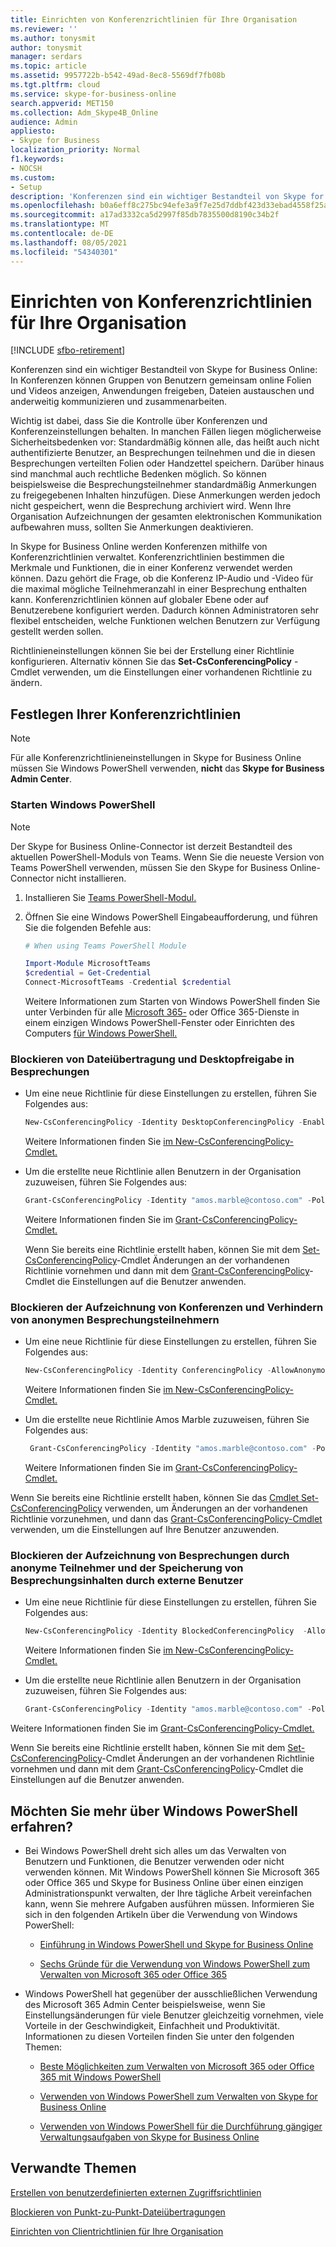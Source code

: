 ```yaml
---
title: Einrichten von Konferenzrichtlinien für Ihre Organisation
ms.reviewer: ''
ms.author: tonysmit
author: tonysmit
manager: serdars
ms.topic: article
ms.assetid: 9957722b-b542-49ad-8ec8-5569df7fb08b
ms.tgt.pltfrm: cloud
ms.service: skype-for-business-online
search.appverid: MET150
ms.collection: Adm_Skype4B_Online
audience: Admin
appliesto:
- Skype for Business
localization_priority: Normal
f1.keywords:
- NOCSH
ms.custom:
- Setup
description: 'Konferenzen sind ein wichtiger Bestandteil von Skype for Business Online: In Konferenzen können Gruppen von Benutzern gemeinsam online Folien und Videos anzeigen, Anwendungen freigeben, Dateien austauschen und anderweitig kommunizieren und zusammenarbeiten.'
ms.openlocfilehash: b0a6eff8c275bc94efe3a9f7e25d7ddbf423d33ebad4558f25a7f18885756dce
ms.sourcegitcommit: a17ad3332ca5d2997f85db7835500d8190c34b2f
ms.translationtype: MT
ms.contentlocale: de-DE
ms.lasthandoff: 08/05/2021
ms.locfileid: "54340301"
---
```

# <a name="set-up-conferencing-policies-for-your-organization"></a>Einrichten von Konferenzrichtlinien für Ihre Organisation

[!INCLUDE [sfbo-retirement](../../Hub/includes/sfbo-retirement.md)]

Konferenzen sind ein wichtiger Bestandteil von Skype for Business Online: In Konferenzen können Gruppen von Benutzern gemeinsam online Folien und Videos anzeigen, Anwendungen freigeben, Dateien austauschen und anderweitig kommunizieren und zusammenarbeiten.
  
Wichtig ist dabei, dass Sie die Kontrolle über Konferenzen und Konferenzeinstellungen behalten. In manchen Fällen liegen möglicherweise Sicherheitsbedenken vor: Standardmäßig können alle, das heißt auch nicht authentifizierte Benutzer, an Besprechungen teilnehmen und die in diesen Besprechungen verteilten Folien oder Handzettel speichern. Darüber hinaus sind manchmal auch rechtliche Bedenken möglich. So können beispielsweise die Besprechungsteilnehmer standardmäßig Anmerkungen zu freigegebenen Inhalten hinzufügen. Diese Anmerkungen werden jedoch nicht gespeichert, wenn die Besprechung archiviert wird. Wenn Ihre Organisation Aufzeichnungen der gesamten elektronischen Kommunikation aufbewahren muss, sollten Sie Anmerkungen deaktivieren. 
  
In Skype for Business Online werden Konferenzen mithilfe von Konferenzrichtlinien verwaltet. Konferenzrichtlinien bestimmen die Merkmale und Funktionen, die in einer Konferenz verwendet werden können. Dazu gehört die Frage, ob die Konferenz IP-Audio und -Video für die maximal mögliche Teilnehmeranzahl in einer Besprechung enthalten kann. Konferenzrichtlinien können auf globaler Ebene oder auf Benutzerebene konfiguriert werden. Dadurch können Administratoren sehr flexibel entscheiden, welche Funktionen welchen Benutzern zur Verfügung gestellt werden sollen.
  
Richtlinieneinstellungen können Sie bei der Erstellung einer Richtlinie konfigurieren. Alternativ können Sie das **Set-CsConferencingPolicy** -Cmdlet verwenden, um die Einstellungen einer vorhandenen Richtlinie zu ändern.
  
## <a name="set-your-conferencing-policies"></a>Festlegen Ihrer Konferenzrichtlinien

> [!NOTE]
> Für alle Konferenzrichtlinieneinstellungen in Skype for Business Online müssen Sie Windows PowerShell verwenden, **nicht** das **Skype for Business Admin Center**. 

### <a name="start-windows-powershell"></a>Starten Windows PowerShell

 > [!Note]
> Der Skype for Business Online-Connector ist derzeit Bestandteil des aktuellen PowerShell-Moduls von Teams. Wenn Sie die neueste Version von Teams PowerShell verwenden, müssen Sie den Skype for Business Online-Connector nicht installieren.
1. Installieren Sie [Teams PowerShell-Modul.](/microsoftteams/teams-powershell-install)
    
2. Öffnen Sie eine Windows PowerShell Eingabeaufforderung, und führen Sie die folgenden Befehle aus: 

   ```powershell
   # When using Teams PowerShell Module 
   
   Import-Module MicrosoftTeams
   $credential = Get-Credential
   Connect-MicrosoftTeams -Credential $credential
   ```
   Weitere Informationen zum Starten von Windows PowerShell finden Sie unter Verbinden für alle [Microsoft 365-](/microsoft-365/enterprise/connect-to-all-microsoft-365-services-in-a-single-windows-powershell-window) oder Office 365-Dienste in einem einzigen Windows PowerShell-Fenster oder Einrichten des Computers [für Windows PowerShell.](../set-up-your-computer-for-windows-powershell/set-up-your-computer-for-windows-powershell.md)
      
### <a name="block-file-transfers-and-desktop-sharing-during-meetings"></a>Blockieren von Dateiübertragung und Desktopfreigabe in Besprechungen

- Um eine neue Richtlinie für diese Einstellungen zu erstellen, führen Sie Folgendes aus:
   
   ```powershell
   New-CsConferencingPolicy -Identity DesktopConferencingPolicy -EnableAppDesktopSharing None  $true -EnableFileTransfer $false
   ```
   Weitere Informationen finden Sie [im New-CsConferencingPolicy-Cmdlet.](/powershell/module/skype/New-CsConferencingPolicy)
    
- Um die erstellte neue Richtlinie allen Benutzern in der Organisation zuzuweisen, führen Sie Folgendes aus:
   
   ```powershell
   Grant-CsConferencingPolicy -Identity "amos.marble@contoso.com" -PolicyName DesktopConferencingPolicy
   ```
   Weitere Informationen finden Sie im [Grant-CsConferencingPolicy-Cmdlet.](/powershell/module/skype/Grant-CsConferencingPolicy)
    
  Wenn Sie bereits eine Richtlinie erstellt haben, können Sie mit dem [Set-CsConferencingPolicy](/powershell/module/skype/Set-CsConferencingPolicy)-Cmdlet Änderungen an der vorhandenen Richtlinie vornehmen und dann mit dem [Grant-CsConferencingPolicy](/powershell/module/skype/Grant-CsConferencingPolicy)-Cmdlet die Einstellungen auf die Benutzer anwenden.
  
### <a name="block-recording-of-conferences-and-prevent-anonymous-meeting-participants"></a>Blockieren der Aufzeichnung von Konferenzen und Verhindern von anonymen Besprechungsteilnehmern

- Um eine neue Richtlinie für diese Einstellungen zu erstellen, führen Sie Folgendes aus: 
   
   ```powershell
   New-CsConferencingPolicy -Identity ConferencingPolicy -AllowAnonymousParticipantsInMeetings  $false -AllowConferenceRecording $false
   ```
   Weitere Informationen finden Sie [im New-CsConferencingPolicy-Cmdlet.](/powershell/module/skype/New-CsConferencingPolicy)
    
- Um die erstellte neue Richtlinie Amos Marble zuzuweisen, führen Sie Folgendes aus:
   
   ```powershell
    Grant-CsConferencingPolicy -Identity "amos.marble@contoso.com" -PolicyName ConferencingPolicy
   ```
   Weitere Informationen finden Sie im [Grant-CsConferencingPolicy-Cmdlet.](/powershell/module/skype/Grant-CsConferencingPolicy)
    
Wenn Sie bereits eine Richtlinie erstellt haben, können Sie das [Cmdlet Set-CsConferencingPolicy](/powershell/module/skype/Set-CsConferencingPolicy) verwenden, um Änderungen an der vorhandenen Richtlinie vorzunehmen, und dann das [Grant-CsConferencingPolicy-Cmdlet](/powershell/module/skype/Grant-CsConferencingPolicy) verwenden, um die Einstellungen auf Ihre Benutzer anzuwenden.
  
### <a name="block-anonymous-participants-from-recording-meetings-and-external-users-from-saving-meeting-content"></a>Blockieren der Aufzeichnung von Besprechungen durch anonyme Teilnehmer und der Speicherung von Besprechungsinhalten durch externe Benutzer

- Um eine neue Richtlinie für diese Einstellungen zu erstellen, führen Sie Folgendes aus:  
   
   ```powershell
   New-CsConferencingPolicy -Identity BlockedConferencingPolicy  -AllowExternalUsersToRecordMeeting  $false -AllowExternalUsersToSaveContent $false 
   ```
   Weitere Informationen finden Sie [im New-CsConferencingPolicy-Cmdlet.](/powershell/module/skype/New-CsConferencingPolicy)
    
- Um die erstellte neue Richtlinie allen Benutzern in der Organisation zuzuweisen, führen Sie Folgendes aus:
    
 
   ```powershell
   Grant-CsConferencingPolicy -Identity "amos.marble@contoso.com" -PolicyName BlockedConferencingPolicy
   ```

Weitere Informationen finden Sie im [Grant-CsConferencingPolicy-Cmdlet.](/powershell/module/skype/Grant-CsConferencingPolicy)
    
Wenn Sie bereits eine Richtlinie erstellt haben, können Sie mit dem [Set-CsConferencingPolicy](/powershell/module/skype/Set-CsConferencingPolicy)-Cmdlet Änderungen an der vorhandenen Richtlinie vornehmen und dann mit dem [Grant-CsConferencingPolicy](/powershell/module/skype/Grant-CsConferencingPolicy)-Cmdlet die Einstellungen auf die Benutzer anwenden.
  
## <a name="want-to-know-more-about-windows-powershell"></a>Möchten Sie mehr über Windows PowerShell erfahren?

- Bei Windows PowerShell dreht sich alles um das Verwalten von Benutzern und Funktionen, die Benutzer verwenden oder nicht verwenden können. Mit Windows PowerShell können Sie Microsoft 365 oder Office 365 und Skype for Business Online über einen einzigen Administrationspunkt verwalten, der Ihre tägliche Arbeit vereinfachen kann, wenn Sie mehrere Aufgaben ausführen müssen. Informieren Sie sich in den folgenden Artikeln über die Verwendung von Windows PowerShell:
    
  - [Einführung in Windows PowerShell und Skype for Business Online](../set-up-your-computer-for-windows-powershell/set-up-your-computer-for-windows-powershell.md)
    
  - [Sechs Gründe für die Verwendung von Windows PowerShell zum Verwalten von Microsoft 365 oder Office 365](/microsoft-365/enterprise/why-you-need-to-use-microsoft-365-powershell)
    
- Windows PowerShell hat gegenüber der ausschließlichen Verwendung des Microsoft 365 Admin Center beispielsweise, wenn Sie Einstellungsänderungen für viele Benutzer gleichzeitig vornehmen, viele Vorteile in der Geschwindigkeit, Einfachheit und Produktivität. Informationen zu diesen Vorteilen finden Sie unter den folgenden Themen:
    
  - [Beste Möglichkeiten zum Verwalten von Microsoft 365 oder Office 365 mit Windows PowerShell](/previous-versions//dn568025(v=technet.10))
    
  - [Verwenden von Windows PowerShell zum Verwalten von Skype for Business Online](../set-up-your-computer-for-windows-powershell/set-up-your-computer-for-windows-powershell.md)
    
  - [Verwenden von Windows PowerShell für die Durchführung gängiger Verwaltungsaufgaben von Skype for Business Online](../set-up-your-computer-for-windows-powershell/set-up-your-computer-for-windows-powershell.md)

## <a name="related-topics"></a>Verwandte Themen
[Erstellen von benutzerdefinierten externen Zugriffsrichtlinien](create-custom-external-access-policies.md)

[Blockieren von Punkt-zu-Punkt-Dateiübertragungen](block-point-to-point-file-transfers.md)

[Einrichten von Clientrichtlinien für Ihre Organisation](set-up-client-policies-for-your-organization.md)

  
